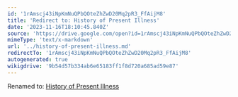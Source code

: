 ```yaml
---
id: '1rAmscj43iNpKmNuQPbQOteZhZwD20Mq2pR3_FfAijM8'
title: 'Redirect to: History of Present Illness'
date: '2023-11-16T18:10:45.840Z'
source: 'https://drive.google.com/open?id=1rAmscj43iNpKmNuQPbQOteZhZwD20Mq2pR3_FfAijM8'
mimeType: 'text/x-markdown'
url: '../history-of-present-illness.md'
redirectTo: '1rAmscj43iNpKmNuQPbQOteZhZwD20Mq2pR3_FfAijM8'
autogenerated: true
wikigdrive: '9b54d57b334ab6e65183ff1f8d720a685ad59e87'
---
```

Renamed to: [History of Present Illness](../history-of-present-illness.md)
